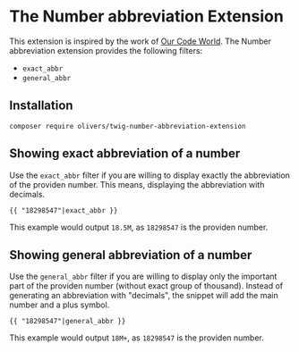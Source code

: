 The Number abbreviation Extension
=================================

This extension is inspired by the work of [Our Code World](https://ourcodeworld.com/articles/read/786/how-to-create-the-abbreviation-of-a-number-in-php). 
The Number abbreviation extension provides the following filters:

* ``exact_abbr``
* ``general_abbr``

Installation
------------

``composer require olivers/twig-number-abbreviation-extension``


Showing exact abbreviation of a number
--------------------------------------

Use the ``exact_abbr`` filter if you are willing to display exactly the abbreviation
of the providen number. This means, displaying the abbreviation with decimals.

    {{ "18298547"|exact_abbr }}

This example would output ``18.5M``, as ``18298547`` is the providen number.


Showing general abbreviation of a number
----------------------------------------

Use the ``general_abbr`` filter if you are willing to display only the important part
of the providen number (without exact group of thousand). Instead of generating an
abbreviation with "decimals", the snippet will add the main number and a plus symbol.

    {{ "18298547"|general_abbr }}

This example would output ``18M+``, as ``18298547`` is the providen number.

